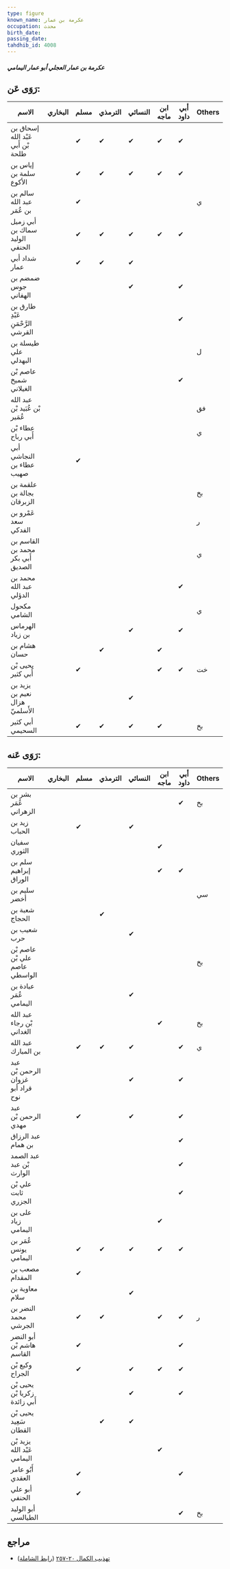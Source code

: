 ```yaml
---
type: figure
known_name: عكرمة بن عمار
occupation: محدث
birth_date:
passing_date:
tahdhib_id: 4008
---
```

##### عكرمة بن عمار العجلي أبو عمار اليمامي

## رَوَى عَن:
| الاسم                             | البخاري | مسلم | الترمذي | النسائي | ابن ماجه | أبي داود | Others |
| --------------------------------- | ------- | ---- | ------- | ------- | -------- | -------- | ------ |
| إسحاق بن عَبْد الله بْن أَبي طلحة |         | ✔    | ✔       | ✔       | ✔        | ✔        |        |
| إياس بن سلمة بن الأكوع            |         | ✔    | ✔       | ✔       | ✔        | ✔        |        |
| سالم بن عبد الله بن عُمَر         |         | ✔    |         |         |          |          | ي      |
| أبي زميل سماك بن الوليد الحنفي    |         | ✔    | ✔       | ✔       | ✔        | ✔        |        |
| شداد أبي عمار                     |         | ✔    | ✔       | ✔       |          |          |        |
| ضمضم بن جوس الهفاني               |         |      |         | ✔       |          | ✔        |        |
| طارق بن عَبْدِ الرَّحْمَنِ القرشي |         |      |         |         |          | ✔        |        |
| طيسلة بن علي البهدلي              |         |      |         |         |          |          | ل      |
| عاصم بْن شميخ الغيلاني            |         |      |         |         |          | ✔        |        |
| عبد الله بْن عُبَيد بْن عُمَير    |         |      |         |         |          |          | فق     |
| عطاء بْن أَبي رباح                |         |      |         |         |          |          | ي      |
| أبي النجاشي عطاء بن صهيب          |         | ✔    |         |         |          |          |        |
| علقمة بن بجالة بن الزبرقان        |         |      |         |         |          |          | بخ     |
| عَمْرو بن سعد الفدكي              |         |      |         |         |          |          | ر      |
| القاسم بن محمد بن أَبي بكر الصديق |         |      |         |         |          |          | ي      |
| محمد بن عبد الله الدؤلي           |         |      |         |         |          | ✔        |        |
| مكحول الشامي                      |         |      |         |         |          |          | ي      |
| الهرماس بن زياد                   |         |      |         | ✔       |          | ✔        |        |
| هشام بن حسان                      |         |      | ✔       |         | ✔        |          |        |
| يحيى بْن أَبي كثير                |         | ✔    |         |         | ✔        | ✔        | خت     |
| يزيد بن نعيم بن هزال الأَسلميّ    |         |      |         | ✔       |          |          |        |
| أبي كثير السحيمي                  |         | ✔    | ✔       | ✔       | ✔        |          | بخ     |
## رَوَى عَنه:
| الاسم                             | البخاري | مسلم | الترمذي | النسائي | ابن ماجه | أبي داود | Others |
| --------------------------------- | ------- | ---- | ------- | ------- | -------- | -------- | ------ |
| بشر بن عُمَر الزهراني             |         |      |         |         |          | ✔        | بخ     |
| زيد بن الحباب                     |         | ✔    |         | ✔       |          |          |        |
| سفيان الثوري                      |         |      |         |         | ✔        |          |        |
| سلم بن إبراهيم الوراق             |         |      |         |         | ✔        | ✔        |        |
| سليم بن أخضر                      |         |      |         |         |          |          | سي     |
| شعبة بن الحجاج                    |         |      | ✔       |         |          |          |        |
| شعيب بن حرب                       |         |      |         | ✔       |          |          |        |
| عاصم بْن علي بْن عاصم الواسطي     |         |      |         |         |          |          | بخ     |
| عبادة بن عُمَر اليمامي            |         |      |         | ✔       |          |          |        |
| عبد الله بْن رجاء الغداني         |         |      |         |         | ✔        |          | بخ     |
| عبد الله بن المبارك               |         | ✔    | ✔       | ✔       |          | ✔        | ي      |
| عبد الرحمن بْن غزوان قراد أبو نوح |         |      |         | ✔       |          | ✔        |        |
| عبد الرحمن بْن مهدي               |         | ✔    |         | ✔       |          | ✔        |        |
| عبد الرزاق بن همام                |         |      |         |         |          | ✔        |        |
| عبد الصمد بْن عبد الوارث          |         |      |         |         |          | ✔        |        |
| علي بْن ثابت الجزري               |         |      |         |         |          | ✔        |        |
| على بن زياد اليمامي               |         |      |         |         | ✔        |          |        |
| عُمَر بن يونس اليمامي             |         | ✔    | ✔       | ✔       | ✔        | ✔        |        |
| مصعب بن المقدام                   |         | ✔    |         |         |          |          |        |
| معاوية بن سلام                    |         |      |         | ✔       |          |          |        |
| النضر بن محمد الجرشي              |         | ✔    | ✔       |         | ✔        | ✔        | ر      |
| أبو النضر هاشم بْن القاسم         |         | ✔    |         |         |          | ✔        |        |
| وكيع بْن الجراح                   |         | ✔    |         | ✔       | ✔        | ✔        |        |
| يحيى بْن زكريا بْن أَبي زائدة     |         |      |         | ✔       |          | ✔        |        |
| يحيى بْن سَعِيد القطان            |         |      | ✔       | ✔       |          |          |        |
| يزيد بْن عَبْد الله اليمامي       |         |      |         |         | ✔        |          |        |
| أَبُو عامر العقدي                 |         | ✔    |         |         |          | ✔        |        |
| أبو علي الحنفي                    |         | ✔    |         |         |          |          |        |
| أبو الوليد الطيالسي               |         |      |         |         |          | ✔        | بخ     |
## مراجع
- [تهذيب الكمال ٢٠-٢٥٧](obsidian://open?vault=Tahdhib-al-Kamal&file=Figures/٤٠٠٨-عكرمة%20بن%20عمار%20العجلي%20أبو%20عمار%20اليمامي) ([رابط الشاملة](https://shamela.ws/book/3722/10387))